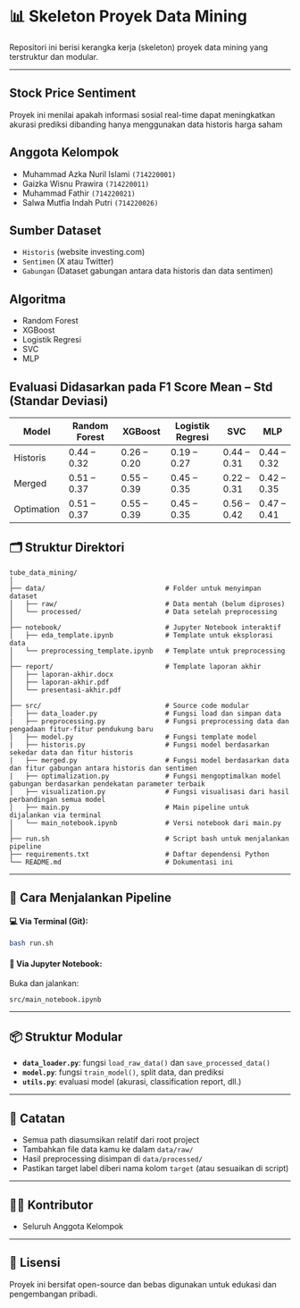 # 📊 Skeleton Proyek Data Mining

Repositori ini berisi kerangka kerja (skeleton) proyek data mining yang terstruktur dan modular.

---

## Stock Price Sentiment
Proyek ini menilai apakah informasi sosial real-time dapat meningkatkan akurasi prediksi dibanding hanya menggunakan data historis harga saham

## Anggota Kelompok
- Muhammad Azka Nuril Islami `(714220001)`
- Gaizka Wisnu Prawira `(714220011)`
- Muhammad Fathir `(714220021)`
- Salwa Mutfia Indah Putri `(714220026)`

## Sumber Dataset
- `Historis` (website investing.com)
- `Sentimen` (X atau Twitter)
- `Gabungan` (Dataset gabungan antara data historis dan data sentimen)

## Algoritma
- Random Forest
- XGBoost
- Logistik Regresi
- SVC
- MLP

## Evaluasi Didasarkan pada F1 Score Mean – Std (Standar Deviasi)
| Model      | Random Forest | XGBoost     | Logistik Regresi | SVC         | MLP         |
|------------|---------------|-------------|------------------|-------------|-------------|
| Historis   | 0.44 – 0.32   | 0.26 – 0.20 | 0.19 – 0.27      | 0.44 – 0.31 | 0.44 – 0.32 |
| Merged     | 0.51 – 0.37   | 0.55 – 0.39 | 0.45 – 0.35      | 0.22 – 0.31 | 0.42 – 0.35 |
| Optimation | 0.51 – 0.37   | 0.55 – 0.39 | 0.45 – 0.35      | 0.56 – 0.42 | 0.47 – 0.41 |   

## 🗂 Struktur Direktori

```
tube_data_mining/
│
├── data/                              # Folder untuk menyimpan dataset
│   ├── raw/                           # Data mentah (belum diproses)
│   └── processed/                     # Data setelah preprocessing
│
├── notebook/                          # Jupyter Notebook interaktif
│   ├── eda_template.ipynb             # Template untuk eksplorasi data
│   └── preprocessing_template.ipynb   # Template untuk preprocessing
│
├── report/                            # Template laporan akhir
│   ├── laporan-akhir.docx
│   ├── laporan-akhir.pdf
│   └── presentasi-akhir.pdf
│
├── src/                               # Source code modular
│   ├── data_loader.py                 # Fungsi load dan simpan data
|   ├── preprocessing.py               # Fungsi preprocessing data dan pengadaan fitur-fitur pendukung baru
│   ├── model.py                       # Fungsi template model
|   ├── historis.py                    # Fungsi model berdasarkan sekedar data dan fitur historis
|   ├── merged.py                      # Fungsi model berdasarkan data dan fitur gabungan antara historis dan sentimen
|   ├── optimalization.py              # Fungsi mengoptimalkan model gabungan berdasarkan pendekatan parameter terbaik
|   ├── visualization.py               # Fungsi visualisasi dari hasil perbandingan semua model
│   ├── main.py                        # Main pipeline untuk dijalankan via terminal
│   └── main_notebook.ipynb            # Versi notebook dari main.py
│
├── run.sh                             # Script bash untuk menjalankan pipeline
├── requirements.txt                   # Daftar dependensi Python
└── README.md                          # Dokumentasi ini
```

---

## 🚀 Cara Menjalankan Pipeline

#### 💻 Via Terminal (Git):
```bash
bash run.sh
```

#### 📒 Via Jupyter Notebook:
Buka dan jalankan:
```text
src/main_notebook.ipynb
```

---

## 📦 Struktur Modular

- **`data_loader.py`**: fungsi `load_raw_data()` dan `save_processed_data()`
- **`model.py`**: fungsi `train_model()`, split data, dan prediksi
- **`utils.py`**: evaluasi model (akurasi, classification report, dll.)

---

## 📓 Catatan

- Semua path diasumsikan relatif dari root project
- Tambahkan file data kamu ke dalam `data/raw/`
- Hasil preprocessing disimpan di `data/processed/` 
- Pastikan target label diberi nama kolom `target` (atau sesuaikan di script)

---

## 👩‍💻 Kontributor

- Seluruh Anggota Kelompok

---

## 📄 Lisensi

Proyek ini bersifat open-source dan bebas digunakan untuk edukasi dan pengembangan pribadi.
